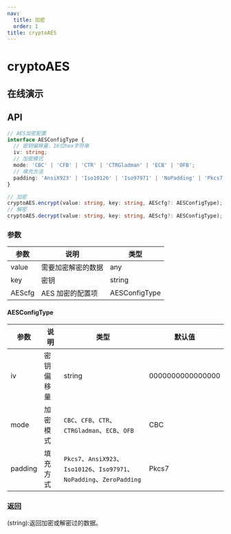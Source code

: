 ```yaml
---
nav:
  title: 加密
  order: 1
title: cryptoAES
---
```


# cryptoAES

## 在线演示

<code src="./cryptoAES"></code>

## API

```typescript
// AES加密配置
interface AESConfigType {
  // 密钥偏移量，16位hex字符串
  iv: string;
  // 加密模式
  mode: 'CBC' | 'CFB' | 'CTR' | 'CTRGladman' | 'ECB' | 'OFB';
  // 填充方法
  padding: 'AnsiX923' | 'Iso10126' | 'Iso97971' | 'NoPadding' | 'Pkcs7' | 'ZeroPadding';
}

// 加密
cryptoAES.encrypt(value: string, key: string, AEScfg?: AESConfigType);
// 解密
cryptoAES.decrypt(value: string, key: string, AEScfg?: AESConfigType);
```

### 参数

| 参数   | 说明               | 类型          |
| ------ | ------------------ | ------------- |
| value  | 需要加密解密的数据 | any           |
| key    | 密钥               | string        |
| AEScfg | AES 加密的配置项   | AESConfigType |

#### AESConfigType

| 参数    | 说明       | 类型                                                                    | 默认值           |
| ------- | ---------- | ----------------------------------------------------------------------- | ---------------- |
| iv      | 密钥偏移量 | string                                                                  | 0000000000000000 |
| mode    | 加密模式   | `CBC`、`CFB`、`CTR`、`CTRGladman`、`ECB`、`OFB`                         | CBC              |
| padding | 填充方式   | `Pkcs7`、`AnsiX923`、`Iso10126`、`Iso97971`、`NoPadding`、`ZeroPadding` | Pkcs7            |

### 返回

(string):返回加密或解密过的数据。
